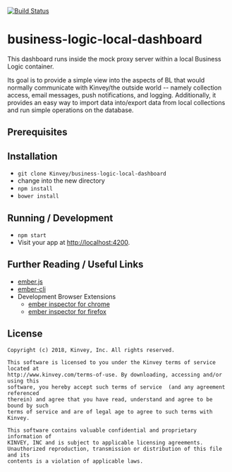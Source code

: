 [![Build Status](https://travis-ci.org/Kinvey/business-logic-local-dashboard.svg?branch=master)](https://travis-ci.org/Kinvey/business-logic-local-dashboard)

# business-logic-local-dashboard

This dashboard runs inside the mock proxy server within a local Business Logic container.

Its goal is to provide a simple view into the aspects of BL that would normally communicate with Kinvey/the outside world -- namely collection access, email messages, push notifications, and logging. Additionally, it provides an easy way to import data into/export data from local collections and run simple operations on the database.

## Prerequisites

## Installation

* `git clone Kinvey/business-logic-local-dashboard`
* change into the new directory
* `npm install`
* `bower install`

## Running / Development

* `npm start`
* Visit your app at [http://localhost:4200](http://localhost:4200).

## Further Reading / Useful Links

* [ember.js](http://emberjs.com/)
* [ember-cli](http://www.ember-cli.com/)
* Development Browser Extensions
  * [ember inspector for chrome](https://chrome.google.com/webstore/detail/ember-inspector/bmdblncegkenkacieihfhpjfppoconhi)
  * [ember inspector for firefox](https://addons.mozilla.org/en-US/firefox/addon/ember-inspector/)

## License
    Copyright (c) 2018, Kinvey, Inc. All rights reserved.

    This software is licensed to you under the Kinvey terms of service located at
    http://www.kinvey.com/terms-of-use. By downloading, accessing and/or using this
    software, you hereby accept such terms of service  (and any agreement referenced
    therein) and agree that you have read, understand and agree to be bound by such
    terms of service and are of legal age to agree to such terms with Kinvey.

    This software contains valuable confidential and proprietary information of
    KINVEY, INC and is subject to applicable licensing agreements.
    Unauthorized reproduction, transmission or distribution of this file and its
    contents is a violation of applicable laws.